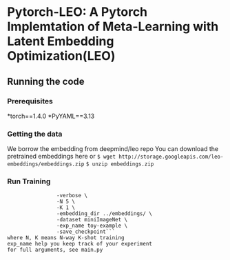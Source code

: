 # Pytorch-LEO: A Pytorch Implemtation of Meta-Learning with Latent Embedding Optimization(LEO)

## Running the code
### Prerequisites
*torch==1.4.0
*PyYAML==3.13

### Getting the data
We borrow the embedding from deepmind/leo repo
You can download the pretrained embeddings here
or 
`$ wget http://storage.googleapis.com/leo-embeddings/embeddings.zip`
`$ unzip embeddings.zip`

### Run Training 
```python3 main.py -train \ 
                -verbose \ 
                -N 5 \ 
                -K 1 \ 
                -embedding_dir ../embeddings/ \ 
                -dataset miniImageNet \ 
                -exp_name toy-example \ 
                -save_checkpoint```
where N, K means N-way K-shot training
exp_name help you keep track of your experiment 
for full arguments, see main.py

